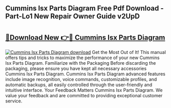 ## Cummins Isx Parts Diagram Free Pdf Download - Part-Lo1 New Repair Owner Guide v2UpD

# <h2><a href="http://dfnyu0.blite.top/?on=Cummins+Isx+Parts+Diagram">🔗Download New 👉🔴 Cummins Isx Parts Diagram</a></h2>

[![Cummins Isx Parts Diagram download](https://i.imgur.com/lujVjoI.png)](http://dfnyu0.blite.top/?on=Cummins+Isx+Parts+Diagram)
Get the Most Out of It! This manual offers tips and tricks to maximize the performance of your new Cummins Isx Parts Diagram. Familiarize with the Packaging Before discarding the packaging, please ensure you have kept all necessary accessories Cummins Isx Parts Diagram. Cummins Isx Parts Diagram advanced features include image recognition, voice commands, customizable profiles, and automatic backups, all easily controlled through the user-friendly and intuitive interface. Your Feedback Matters Cummins Isx Parts Diagram. We value your feedback and are committed to providing exceptional customer service.
